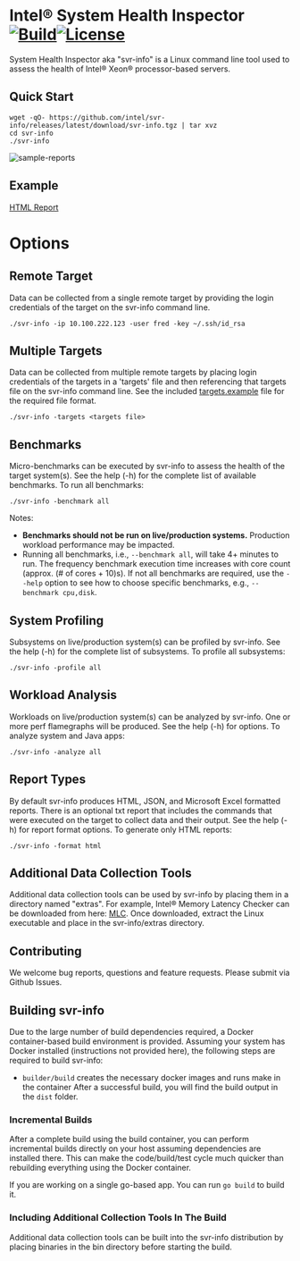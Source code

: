 # Intel&reg; System Health Inspector [![Build](https://github.com/intel/svr-info/actions/workflows/build-test.yml/badge.svg)](https://github.com/intel/svr-info/actions/workflows/build-test.yml)[![License](https://img.shields.io/badge/License-MIT-blue)](https://github.com/intel/svr-info/blob/master/LICENSE)
System Health Inspector aka "svr-info" is a Linux command line tool used to assess the health of Intel® Xeon® processor-based servers.
## Quick Start
```
wget -qO- https://github.com/intel/svr-info/releases/latest/download/svr-info.tgz | tar xvz
cd svr-info
./svr-info
```
![sample-reports](/docs/images/sample-reports.jpg)
## Example
[HTML Report](https://intel.github.io/svr-info/)
# Options
## Remote Target
Data can be collected from a single remote target by providing the login credentials of the target on the svr-info command line.
```
./svr-info -ip 10.100.222.123 -user fred -key ~/.ssh/id_rsa
```
## Multiple Targets
Data can be collected from multiple remote targets by placing login credentials of the targets in a 'targets' file and then referencing that targets file on the svr-info command line. See the included [targets.example](cmd/orchestrator/targets.example) file for the required file format.
```
./svr-info -targets <targets file>
```
## Benchmarks
Micro-benchmarks can be executed by svr-info to assess the health of the target system(s). See the help (-h) for the complete list of available benchmarks. To run all benchmarks:
```
./svr-info -benchmark all
```
Notes:
- **Benchmarks should not be run on live/production systems.** Production workload performance may be impacted.
- Running all benchmarks, i.e., `--benchmark all`, will take 4+ minutes to run. The frequency benchmark execution time increases with core count (approx. (# of cores + 10)s). If not all benchmarks are required, use the `--help` option to see how to choose specific benchmarks, e.g., `--benchmark cpu,disk`.
## System Profiling
Subsystems on live/production system(s) can be profiled by svr-info. See the help (-h) for the complete list of subsystems. To profile all subsystems:
```
./svr-info -profile all
```
## Workload Analysis
Workloads on live/production system(s) can be analyzed by svr-info. One or more perf flamegraphs will be produced. See the help (-h) for options. To analyze system and Java apps:
```
./svr-info -analyze all
```
## Report Types
By default svr-info produces HTML, JSON, and Microsoft Excel formatted reports. There is an optional txt report that includes the commands that were executed on the target to collect data and their output. See the help (-h) for report format options. To generate only HTML reports:
```
./svr-info -format html
```
## Additional Data Collection Tools
Additional data collection tools can be used by svr-info by placing them in a directory named "extras".
For example, Intel® Memory Latency Checker can be downloaded from here: [MLC](https://www.intel.com/content/www/us/en/download/736633/intel-memory-latency-checker-intel-mlc.html). Once downloaded, extract the Linux executable and place in the svr-info/extras directory.
## Contributing
We welcome bug reports, questions and feature requests. Please submit via Github Issues.
## Building svr-info
Due to the large number of build dependencies required, a Docker container-based build environment is provided. Assuming your system has Docker installed (instructions not provided here), the following steps are required to build svr-info:
- `builder/build` creates the necessary docker images and runs make in the container
After a successful build, you will find the build output in the `dist` folder.

### Incremental Builds
After a complete build using the build container, you can perform incremental builds directly on your host assuming dependencies are installed there. This can make the code/build/test cycle much quicker than rebuilding everything using the Docker container.

If you are working on a single go-based app. You can run `go build` to build it.

### Including Additional Collection Tools In The Build
Additional data collection tools can be built into the svr-info distribution by placing binaries in the bin directory before starting the build.
